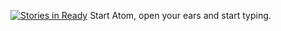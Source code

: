 [![Stories in Ready](https://badge.waffle.io/probablycorey/aural-coding.png?label=ready&title=Ready)](https://waffle.io/probablycorey/aural-coding)
Start Atom, open your ears and start typing.
